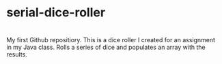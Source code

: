 # serial-dice-roller
#
#
 My first Github repositiory.
 This is a dice roller I created for an assignment in my Java class.
 Rolls a series of dice and populates an array with the results.
 
